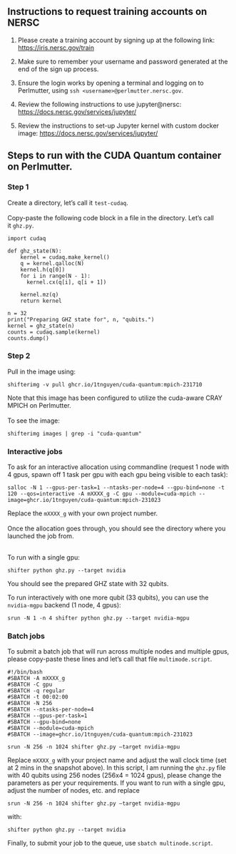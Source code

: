 
## Instructions to request training accounts on NERSC

1. Please create a training account by signing up at the following link:
https://iris.nersc.gov/train

2. Make sure to remember your username and password generated at the end of the sign up process.

3. Ensure the login works by opening a terminal and logging on to Perlmutter, using
`ssh <username>@perlmutter.nersc.gov`.

4. Review the following instructions to use jupyter@nersc:
https://docs.nersc.gov/services/jupyter/

5. Review the instructions to set-up Jupyter kernel with custom docker image:
https://docs.nersc.gov/services/jupyter/


## Steps to run with the CUDA Quantum container on Perlmutter.

### Step 1

Create a directory, let’s call it `test-cudaq`.  
<br>
Copy-paste the following code block in a file in the directory. Let’s call it `ghz.py`.
``` 
import cudaq

def ghz_state(N):
    kernel = cudaq.make_kernel()
    q = kernel.qalloc(N)
    kernel.h(q[0])
    for i in range(N - 1):
      kernel.cx(q[i], q[i + 1])
 
    kernel.mz(q)
    return kernel

n = 32
print("Preparing GHZ state for", n, "qubits.")
kernel = ghz_state(n)
counts = cudaq.sample(kernel)
counts.dump()
```



### Step 2

Pull in the image using:
```
shifterimg -v pull ghcr.io/1tnguyen/cuda-quantum:mpich-231710
```
Note that this image has been configured to utilize the cuda-aware CRAY MPICH on Perlmutter.  
<br>
To see the image:
```
shifterimg images | grep -i "cuda-quantum"
```


### Interactive jobs

To ask for an interactive allocation using commandline (request 1 node with 4 gpus, spawn off 1 task per gpu with each gpu being visible to each task):

```
salloc -N 1 --gpus-per-task=1 --ntasks-per-node=4 --gpu-bind=none -t 120 --qos=interactive -A mXXXX_g -C gpu --module=cuda-mpich --image=ghcr.io/1tnguyen/cuda-quantum:mpich-231023
```

Replace the `mXXXX_g` with your own project number.  
<br>
Once the allocation goes through, you should see the directory where you launched the job from.  
<br>

To run with a single gpu:
```
shifter python ghz.py --target nvidia
```

You should see the prepared GHZ state with 32 qubits.  
<br>

To run interactively with one more qubit (33 qubits), you can use the `nvidia-mgpu` backend (1 node, 4 gpus):
```
srun -N 1 -n 4 shifter python ghz.py --target nvidia-mgpu
```

### Batch jobs
To submit a batch job that will run across multiple nodes and multiple gpus, please copy-paste these lines and let’s call that file `multimode.script`.

```
#!/bin/bash
#SBATCH -A mXXXX_g
#SBATCH -C gpu
#SBATCH -q regular
#SBATCH -t 00:02:00
#SBATCH -N 256
#SBATCH --ntasks-per-node=4
#SBATCH --gpus-per-task=1
#SBATCH --gpu-bind=none
#SBATCH --module=cuda-mpich
#SBATCH --image=ghcr.io/1tnguyen/cuda-quantum:mpich-231023
 
srun -N 256 -n 1024 shifter ghz.py –target nvidia-mgpu
```

Replace `mXXXX_g` with your project name and adjust the wall clock time (set at 2 mins in the snapshot above). In this script, I am running the `ghz.py` file with 40 qubits using 256 nodes (256x4 = 1024 gpus), please change the parameters as per your requirements. If you want to run with a single gpu, adjust the number of nodes, etc. and replace 
```
srun -N 256 -n 1024 shifter ghz.py –target nvidia-mgpu
```
with:

```
shifter python ghz.py --target nvidia
```

Finally, to submit your job to the queue, use `sbatch multinode.script`.